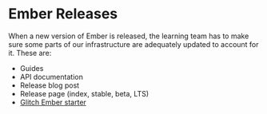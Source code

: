 # Ember Releases

When a new version of Ember is released,
the learning team has to make sure some parts of our infrastructure are adequately updated to account for it.
These are:

- Guides
- API documentation
- Release blog post
- Release page (index, stable, beta, LTS)
- [Glitch Ember starter](https://ember.glitch.me)
